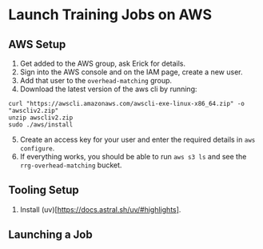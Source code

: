 Launch Training Jobs on AWS
===========================

AWS Setup
---------
1. Get added to the AWS group, ask Erick for details.
2. Sign into the AWS console and on the IAM page, create a new user.
3. Add that user to the `overhead-matching` group.
4. Download the latest version of the aws cli by running:
```
curl "https://awscli.amazonaws.com/awscli-exe-linux-x86_64.zip" -o "awscliv2.zip"
unzip awscliv2.zip
sudo ./aws/install
```
5. Create an access key for your user and enter the required details in `aws configure`.
6. If everything works, you should be able to run `aws s3 ls` and see the `rrg-overhead-matching` bucket.

Tooling Setup
-------------
1. Install (uv)[https://docs.astral.sh/uv/#highlights].

Launching a  Job
----------------
